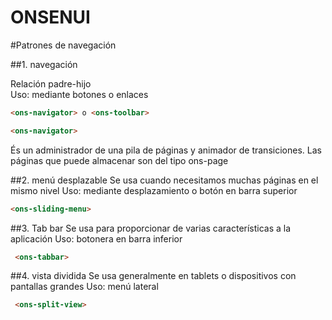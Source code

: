 ONSENUI
=======

#Patrones de navegación

##1. navegación

  Relación padre-hijo  
  Uso: mediante botones o enlaces  
  ```html
  <ons-navigator> o <ons-toolbar>
  ```  
  ```html
  <ons-navigator>
  ``` 
  És un administrador de una pila de páginas y animador de transiciones. Las páginas que puede almacenar son del tipo ons-page

  
##2. menú desplazable
  Se usa cuando necesitamos muchas páginas en el mismo nivel 
  Uso: mediante desplazamiento o botón en barra superior
  ```html
  <ons-sliding-menu>
  ```

##3. Tab bar
  Se usa para proporcionar de varias características a la aplicación
  Uso: botonera en barra inferior
  ```html
   <ons-tabbar>
  ```
  
  
##4. vista dividida
  Se usa generalmente en tablets o dispositivos con pantallas grandes
  Uso: menú lateral
  ```html
   <ons-split-view>
  ```
